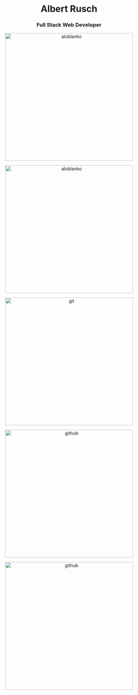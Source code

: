 
<h1 align="center">Albert Rusch</h1>
<h3 align="center">Full Stack Web Developer</h3>


<p align="center">
  <img width="400" src="https://github-readme-stats.vercel.app/api?username=aloblanko&show_icons=true&locale=en" alt="aloblanko">
</p>

<p align="center">
  <img width="400" src="https://github-readme-stats.vercel.app/api/top-langs?username=aloblanko&show_icons=true&locale=en&layout=compact" alt="aloblanko">
</p>

<p align="center">
  <img width="400" src="https://media.giphy.com/media/kH6CqYiquZawmU1HI6/giphy.gif" alt="git">
</p>

<p align="center">
  <img width="400" src="https://media.giphy.com/media/du3J3cXyzhj75IOgvA/giphy.gif" alt="github">
</p>

<p align="center">
  <img width="400" src="https://media.giphy.com/media/kdFc8fubgS31b8DsVu/giphy.gif" alt="github">
</p>
